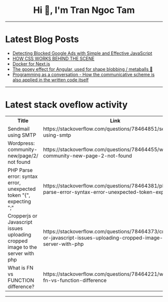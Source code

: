 <h1 align="center">Hi 👋, I'm Tran Ngoc Tam</h1>

---

# Latest Blog Posts 
<!-- BLOG-POST-LIST:START -->
- [Detecting Blocked Google Ads with Simple and Effective JavaScript](https://dev.to/livetvchannels/detecting-blocked-google-ads-with-simple-and-effective-javascript-1m5o)
- [HOW CSS WORKS BEHIND THE SCENE](https://dev.to/princessaisha/how-css-works-behind-the-scene-497p)
- [Docker for Next.js](https://dev.to/codeparrot/docker-for-nextjs-4b2i)
- [The gooey effect for Angular, used for shape blobbing / metaballs 🧽](https://dev.to/wadie/the-gooey-effect-for-angular-used-for-shape-blobbing-metaballs-1p8k)
- [Programming as a conversation - How the communicative scheme is also applied in the written code itself](https://dev.to/miguelmj/programming-as-a-conversation-how-the-communicative-scheme-is-also-applied-in-the-written-code-itself-5378)
<!-- BLOG-POST-LIST:END -->

---

# Latest stack oveflow activity
<table>
  <tr><th>Title</th><th>Link</th></tr>
  <!-- STACKOVERFLOW:START --><tr><td>Sendmail using SMTP</td><td>https://stackoverflow.com/questions/78464851/sendmail-using-smtp</td></tr><tr><td>Wordpress: community-new/page/2/ not found</td><td>https://stackoverflow.com/questions/78464455/wordpress-community-new-page-2-not-found</td></tr><tr><td>PHP Parse error: syntax error, unexpected token &quot;{&quot;, expecting &quot;;&quot;</td><td>https://stackoverflow.com/questions/78464381/php-parse-error-syntax-error-unexpected-token-expecting</td></tr><tr><td>Cropperjs or Javascript issues uploading cropped image to the server with php</td><td>https://stackoverflow.com/questions/78464373/cropperjs-or-javascript-issues-uploading-cropped-image-to-the-server-with-php</td></tr><tr><td>What is FN vs FUNCTION difference?</td><td>https://stackoverflow.com/questions/78464221/what-is-fn-vs-function-difference</td></tr><!-- STACKOVERFLOW:END -->
</table>

---


